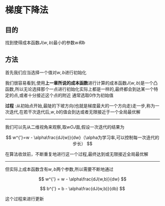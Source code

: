 # 梯度下降法

## 目的

找到使得成本函数$J(w,b)$最小的参数$w和b$

## 方法

首先我们应当选择一个值对$w,b$进行初始化

我们很容易看到,使用**上一章所说的成本函数**进行计算的成本函数$J(w,b)$是一个凸函数,所以无论选择那个一点进行初始化实际上都是一样的,最终都会到达某一个特定的点,或者十分接近这个点的附近
通常选取0作为初始值

**过程** :从初始点开始,最陡的下坡方向(也就是梯度最大的一个方向走)走一步,称为一次迭代,在若干次迭代后,$w,b$的值会到达或者无限接近于一个全局最优解

---

我们可以先从二维视角来观察,取$wOJ$面,假设一次迭代的结果为

$$
w^{'}=w - \alpha\frac{dJ(w)}{dw}（\alpha为学习率,可以控制每一次迭代的步长）
$$

在算法收敛前，不断重复地进行这一个过程,最终达到或无限接近全局最优解

---

但实际上成本函数含有$w,b$两个参数,所以需要不断地通过

$$
w^{'} = w - \alpha\frac{dJ(w,b)}{dw}
$$

$$
b^{'} = b - \alpha\frac{dJ(w,b)}{db}
$$

这个过程来进行更新
